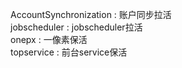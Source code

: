 AccountSynchronization : 账户同步拉活     
jobscheduler : jobscheduler拉活     
onepx : 一像素保活     
topservice : 前台service保活
